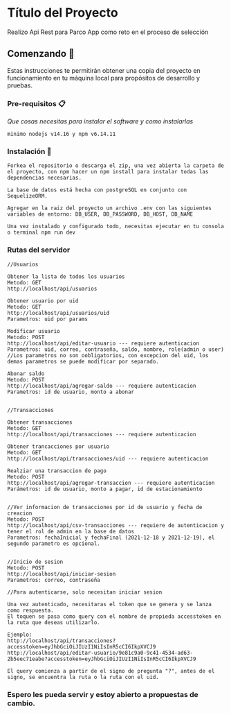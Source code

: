 # Título del Proyecto

<p>Realizo Api Rest para Parco App como reto en el proceso de selección</p>

## Comenzando 🚀

<p>Estas instrucciones te permitirán obtener una copia del proyecto en funcionamiento en tu máquina local para propósitos de desarrollo y pruebas.</p>

### Pre-requisitos 📋

_Que cosas necesitas para instalar el software y como instalarlas_

```
minimo nodejs v14.16 y npm v6.14.11
```

### Instalación 🔧

```
Forkea el repositorio o descarga el zip, una vez abierta la carpeta de el proyecto, con npm hacer un npm install para instalar todas las dependencias necesarias.

La base de datos está hecha con postgreSQL en conjunto con SequelizeORM.

Agregar en la raiz del proyecto un archivo .env con las siguientes variables de entorno: DB_USER, DB_PASSWORD, DB_HOST, DB_NAME

Una vez instalado y configurado todo, necesitas ejecutar en tu consola o terminal npm run dev
```

### Rutas del servidor

```
//Usuarios

Obtener la lista de todos los usuarios
Metodo: GET
http://localhost/api/usuarios

Obtener usuario por uid
Metodo: GET
http://localhost/api/usuarios/uid
Parametros: uid por params

Modificar usuario
Metodo: POST
http://localhost/api/editar-usuario --- requiere autenticacion
Parametros: uid, correo, contraseña, saldo, nombre, role(admin o user)
//Los parametros no son oobligatorios, con excepcion del uid, los demas parametros se puede modificar por separado.

Abonar saldo
Metodo: POST
http://localhost/api/agregar-saldo --- requiere autenticacion
Parametros: id de usuario, monto a abonar


//Transacciones

Obtener transacciones
Metodo: GET
http://localhost/api/transacciones --- requiere autenticacion

Obtener trancacciones por usuario
Metodo: GET
http://localhost/api/transacciones/uid --- requiere autenticacion

Realziar una transaccion de pago
Metodo: POST
http://localhost/api/agregar-transaccion --- requiere autenticacion
Parámetros: id de usuario, monto a pagar, id de estacionamiento


//Ver informacion de transacciones por id de usuario y fecha de creacion
Metodo: POST
http://localhost/api/csv-transacciones --- requiere de autenticacion y tener el rol de admin en la base de datos
Parametros: fechaInicial y fechaFinal (2021-12-18 y 2021-12-19), el segundo parametro es opcional.


//Inicio de sesion
Metodo: POST
http://localhost/api/iniciar-sesion
Parametros: correo, contraseña

//Para autenticarse, solo necesitan iniciar sesion

Una vez autenticado, necesitaras el token que se genera y se lanza como respuesta.
El toquen se pasa como query con el nombre de propieda accesstoken en la ruta que deseas utilizarlo.

Ejemplo:
http://localhost/api/transacciones?accesstoken=eyJhbGciOiJIUzI1NiIsInR5cCI6IkpXVCJ9
http://localhost/api/editar-usuario/9e81c9a0-9c41-4534-ad63-2b5eec71eabe?accesstoken=eyJhbGciOiJIUzI1NiIsInR5cCI6IkpXVCJ9

El query comienza a partir de el signo de pregunta "?", antes de el signo, se encuentra la ruta o la ruta con el uid.
```


### Espero les pueda servir y estoy abierto a propuestas de cambio.
